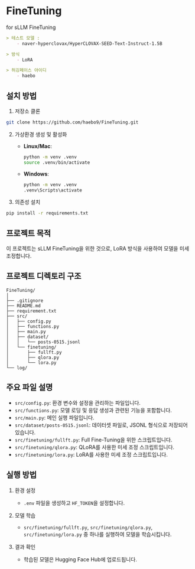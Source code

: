 # FineTuning
for sLLM FineTuning

```Markdown
> 테스트 모델 :
    - naver-hyperclovax/HyperCLOVAX-SEED-Text-Instruct-1.5B

> 방식
    - LoRA

> 허깅페이스 아이디
    - haebo

```

## 설치 방법

1. 저장소 클론
```bash
git clone https://github.com/haebo9/FineTuning.git
```

2. 가상환경 생성 및 활성화
   - **Linux/Mac**:
     ```bash
     python -m venv .venv
     source .venv/bin/activate
     ```
   - **Windows**:
     ```bash
     python -m venv .venv
     .venv\Scripts\activate
     ```

3. 의존성 설치
```bash
pip install -r requirements.txt
```

## 프로젝트 목적
이 프로젝트는 sLLM FineTuning을 위한 것으로, LoRA 방식을 사용하여 모델을 미세 조정합니다.

## 프로젝트 디렉토리 구조
```plaintext
FineTuning/
│
├── .gitignore
├── README.md
├── requirement.txt
├── src/
│   ├── config.py
│   ├── functions.py
│   ├── main.py
│   ├── dataset/
│   │   └── posts-0515.jsonl
│   └── finetuning/
│       ├── fullft.py
│       ├── qlora.py
│       └── lora.py
└── log/
```

## 주요 파일 설명

- `src/config.py`: 환경 변수와 설정을 관리하는 파일입니다.
- `src/functions.py`: 모델 로딩 및 응답 생성과 관련된 기능을 포함합니다.
- `src/main.py`: 메인 실행 파일입니다.
- `src/dataset/posts-0515.jsonl`: 데이터셋 파일로, JSONL 형식으로 저장되어 있습니다.
- `src/finetuning/fullft.py`: Full Fine-Tuning을 위한 스크립트입니다.
- `src/finetuning/qlora.py`: QLoRA를 사용한 미세 조정 스크립트입니다.
- `src/finetuning/lora.py`: LoRA를 사용한 미세 조정 스크립트입니다.

## 실행 방법

1. 환경 설정
   - `.env` 파일을 생성하고 `HF_TOKEN`을 설정합니다.

2. 모델 학습
   - `src/finetuning/fullft.py`, `src/finetuning/qlora.py`, `src/finetuning/lora.py` 중 하나를 실행하여 모델을 학습시킵니다.

3. 결과 확인
   - 학습된 모델은 Hugging Face Hub에 업로드됩니다.